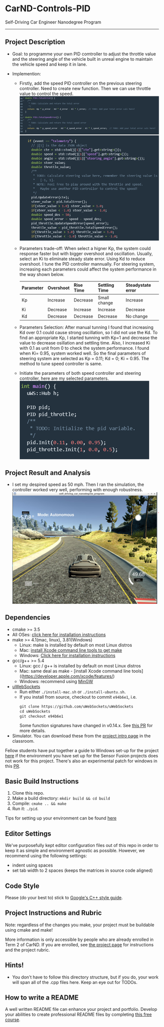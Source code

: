 # CarND-Controls-PID
Self-Driving Car Engineer Nanodegree Program

---
## Project Description

* Goal: to programme your own PID comtroller to adjust the throttle value and the steering angle of the vehicle built in unreal engine to maintain the vehicle speed and keep it in lane.

* Implemention: 
  * Firstly, add the speed PID controller on the previous steering controller. Need to create new function. Then we can use throttle value to control the speed.![Total Speed Error](Pictures/Total_Speed_Error.png) ![Throttle Value](Pictures/Throttle_Value.png)

  * Parameters trade-off: When select a higner Kp, the system could response faster but with bigger overshoot and oscillation.  Usually, select an Ki to eliminate steady state error. Using Kd to reduce overshoot. I tune the PID controller mannually. For steering system, increasing each parameters could affect the system performance in the way shown below.

    | Parameter  | Overshoot  | Rise Time  | Settling Time   | Steadystate error  |
    |---|---|---|---|---|
    | Kp  | Increase  | Decrease | Small change  | Increase  |
    | Ki  | Decrease  | Increase  | Increase  | Decrease  |
    | Kd  | Decrease  | Decrease  | Decrease  | No change  |

  * Parameters Selection: After manual tunning I found that increasing Kd over 0.1 could cause strong oscillation, so I did not use the Kd. To find an appropriate Kp, I started tunning with Kp=1 and decrease the value to decrease osillation and settling time. Also, I increased Ki with 0.1 as unit from 0 to check the system performance. I found when Ki= 0.95, system worked well. So the final parameters of steering system are selected as Kp = 0.11; Kd = 0; Ki = 0.95. The method to tune speed controller is same. 

  * Initiate the parameters of both speed controller and steering controller, here are my selected parameters.![PID parameters](Pictures/PID_Parameters.png)

## Project Result and Analysis
* I set my despired speed as 50 mph. Then I ran the simulation, the controller worked very well, performing with enough robustness.![Simulation](Pictures/Vehicle.png)

## Dependencies

* cmake >= 3.5
* All OSes: [click here for installation instructions](https://cmake.org/install/)
* make >= 4.1(mac, linux), 3.81(Windows)
  * Linux: make is installed by default on most Linux distros
  * Mac: [install Xcode command line tools to get make](https://developer.apple.com/xcode/features/)
  * Windows: [Click here for installation instructions](http://gnuwin32.sourceforge.net/packages/make.htm)
* gcc/g++ >= 5.4
  * Linux: gcc / g++ is installed by default on most Linux distros
  * Mac: same deal as make - [install Xcode command line tools]((https://developer.apple.com/xcode/features/)
  * Windows: recommend using [MinGW](http://www.mingw.org/)
* [uWebSockets](https://github.com/uWebSockets/uWebSockets)
  * Run either `./install-mac.sh` or `./install-ubuntu.sh`.
  * If you install from source, checkout to commit `e94b6e1`, i.e.
    ```
    git clone https://github.com/uWebSockets/uWebSockets 
    cd uWebSockets
    git checkout e94b6e1
    ```
    Some function signatures have changed in v0.14.x. See [this PR](https://github.com/udacity/CarND-MPC-Project/pull/3) for more details.
* Simulator. You can download these from the [project intro page](https://github.com/udacity/self-driving-car-sim/releases) in the classroom.

Fellow students have put together a guide to Windows set-up for the project [here](https://s3-us-west-1.amazonaws.com/udacity-selfdrivingcar/files/Kidnapped_Vehicle_Windows_Setup.pdf) if the environment you have set up for the Sensor Fusion projects does not work for this project. There's also an experimental patch for windows in this [PR](https://github.com/udacity/CarND-PID-Control-Project/pull/3).

## Basic Build Instructions

1. Clone this repo.
2. Make a build directory: `mkdir build && cd build`
3. Compile: `cmake .. && make`
4. Run it: `./pid`. 

Tips for setting up your environment can be found [here](https://classroom.udacity.com/nanodegrees/nd013/parts/40f38239-66b6-46ec-ae68-03afd8a601c8/modules/0949fca6-b379-42af-a919-ee50aa304e6a/lessons/f758c44c-5e40-4e01-93b5-1a82aa4e044f/concepts/23d376c7-0195-4276-bdf0-e02f1f3c665d)

## Editor Settings

We've purposefully kept editor configuration files out of this repo in order to
keep it as simple and environment agnostic as possible. However, we recommend
using the following settings:

* indent using spaces
* set tab width to 2 spaces (keeps the matrices in source code aligned)

## Code Style

Please (do your best to) stick to [Google's C++ style guide](https://google.github.io/styleguide/cppguide.html).

## Project Instructions and Rubric

Note: regardless of the changes you make, your project must be buildable using
cmake and make!

More information is only accessible by people who are already enrolled in Term 2
of CarND. If you are enrolled, see [the project page](https://classroom.udacity.com/nanodegrees/nd013/parts/40f38239-66b6-46ec-ae68-03afd8a601c8/modules/f1820894-8322-4bb3-81aa-b26b3c6dcbaf/lessons/e8235395-22dd-4b87-88e0-d108c5e5bbf4/concepts/6a4d8d42-6a04-4aa6-b284-1697c0fd6562)
for instructions and the project rubric.

## Hints!

* You don't have to follow this directory structure, but if you do, your work
  will span all of the .cpp files here. Keep an eye out for TODOs.


## How to write a README
A well written README file can enhance your project and portfolio.  Develop your abilities to create professional README files by completing [this free course](https://www.udacity.com/course/writing-readmes--ud777).

